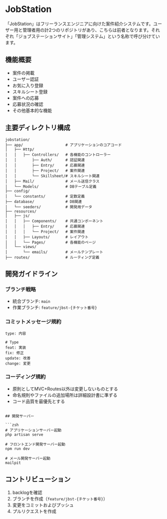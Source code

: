 # JobStation

「JobStation」はフリーランスエンジニアに向けた案件紹介システムです。ユーザー用と管理者用の計2つのリポジトリがあり、こちらは前者となります。それぞれ「ジョブステーションサイト」「管理システム」という名称で呼び分けています。

## 機能概要

- 案件の掲載
- ユーザー認証
- お気に入り登録
- スキルシート登録
- 案件への応募
- 応募状況の確認
- その他基本的な機能

## 主要ディレクトリ構成

```
jobstation/
├── app/                   # アプリケーションのコアコード
│   ├── Http/              
│   │   ├── Controllers/   # 各機能のコントローラー
│   │       ├── Auth/      # 認証関連
│   │       ├── Entry/     # 応募関連
│   │       ├── Project/   # 案件関連
│   │       └── Skillsheet/# スキルシート関連
│   ├── Mail/              # メール送信クラス
│   └── Models/            # DBテーブル定義
├── config/
│   └── constants/         # 定数定義
├── database/              # DB関連
│   └── seeders/           # 開発用データ
├── resources/            
│   ├── js/               
│   │   ├── Components/    # 共通コンポーネント
│   │   │   ├── Entry/     # 応募関連
│   │   │   └── Project/   # 案件関連
│   │   ├── Layouts/       # レイアウト
│   │   └── Pages/         # 各機能のページ
│   └── views/
│       └── emails/        # メールテンプレート
├── routes/                # ルーティング定義
```

## 開発ガイドライン

### ブランチ戦略

- 統合ブランチ: `main`
- 作業ブランチ: `feature/jbst-{チケット番号}`

### コミットメッセージ規約

```
type: 内容

# Type
feat: 実装
fix: 修正
update: 改善
change: 変更
```

### コーディング規約

- 原則としてMVC+Routes以外は変更しないものとする
- 命名規則やファイルの追加場所は詳細設計書に準ずる
- コード品質を最優先とする
```

## 開発サーバー

```zsh
# アプリケーションサーバー起動
php artisan serve

# フロントエンド開発サーバー起動
npm run dev

# メール開発サーバー起動
mailpit
```

## コントリビューション

1. backlogを確認
2. ブランチを作成（`feature/jbst-{チケット番号}`）
3. 変更をコミットおよびプッシュ
4. プルリクエストを作成
